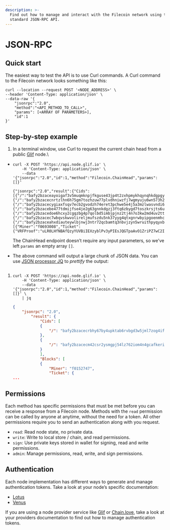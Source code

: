 ```yaml
---
description: >-
  Find out how to manage and interact with the Filecoin network using the
  standard JSON-RPC API.
---
```


# JSON-RPC

## Quick start

The easiest way to test the API is to use Curl commands. A Curl command to the Filecoin network looks something like this:

```curl
curl --location --request POST '<NODE_ADDRESS>' \
--header 'Content-Type: application/json' \
--data-raw '{
    "jsonrpc":"2.0",
    "method":"<API_METHOD_TO_CALL>",
    "params": [<ARRAY OF PARAMETERS>],
    "id":1
}'
```

## Step-by-step example

1. In a terminal window, use Curl to request the current chain head from a public [Glif](https://glif.io/en) node.\


*   ```shell
    curl -X POST 'https://api.node.glif.io' \
        -H 'Content-Type: application/json' \
        --data '{"jsonrpc":"2.0","id":1,"method":"Filecoin.ChainHead","params":[]}'
    ```

    ```shell
    {"jsonrpc":"2.0","result":{"Cids":[{"/":"bafy2bzaceayoigaf3v5muqmknpjfkguse43jp4t2zxhpmykhqynqhkdgpgybc"},{"/":"bafy2bzacecnrtzlhn6h75gm7tozhzuw77plvdhniwzfj7wgmyuju6wn573h22"},{"/":"bafy2bzacecygiaxfsqv7ecb2gvodzh74eret3pchwe5e4j5a3mzlwasvndi6i"},{"/":"bafy2bzacebe477tdmijfse4je2g63gnnkdgzj3ftq6zbygd7toszkrsjts6uu"},{"/":"bafy2bzacedoe6hcxy2cgqzbg4p7qolbd5imbjpjnz2tj4n7o3kw2md4uv2ttq"},{"/":"bafy2bzacec7wbqvskwvolireljmufszdu5nk37yyg4qtxgnrwbyipgoenmhc6"},{"/":"bafy2bzaceahxdiauteywlbjnwj3ntr72qcbamtq3nbvjzyn5wruithpyqyxbm"}],"Blocks":[{"Miner":"f0693008","Ticket":{"VRFProof":"uLR0LHfNBAfQzyYUVBiIEXzyblPv3yPIEsJQGTpaAvO1ZriPZ7wC2IFpw7mrz1RvDQEfsgRXGxb6APTRvrPiFEAe35RFNLKC9SYb64PNcDYwGY4de5LdlHfyUv+Ovwg5"}...
    ```

    The ChainHead endpoint doesn’t require any input parameters, so we’ve left `params` an empty array `[]`.
*   The above command will output a large chunk of JSON data. You can use [JSON processor JQ](https://stedolan.github.io/jq/) to _prettify_ the output:

    ```
    ```

1.  ```shell
    curl -X POST 'https://api.node.glif.io' \
        -H 'Content-Type: application/json' \
        --data '{"jsonrpc":"2.0","id":1,"method":"Filecoin.ChainHead","params":[]}' \
        | jq
    ```

    ```json
    {
        "jsonrpc": "2.0",
            "result": {
                "Cids": [
                {
                    "/": "bafy2bzacecrbhy67by4upktab6rvbgd3w5jml7zog4ifoaupo35yo4rbbc4am"
                },
                {
                    "/": "bafy2bzacecm42csr2ysmgpj54lz762iom4n4gcafkerijirzsfzq3jni2gqyu"
                }
                ],
                "Blocks": [
                {
                    "Miner": "f0152747",
                    "Ticket": {
    ...
    ```

## Permissions

Each method has specific permissions that must be met before you can receive a response from a Filecoin node. Methods with the `read` permission can be called by anyone at anytime, without the need for a token. All other permissions require you to send an authentication along with you request.

* `read`: Read node state, no private data.
* `write`: Write to local store / chain, and read permissions.
* `sign`: Use private keys stored in wallet for signing, read and write permissions.
* `admin`: Manage permissions, read, write, and sign permissions.

## Authentication

Each node implementation has different ways to generate and manage authentication tokens. Take a look at your node’s specific documentation:

* [Lotus](https://lotus.filecoin.io)
* [Venus](https://venus.filecoin.io)

If you are using a node provider service like [Glif](https://glif.io/en) or [Chain.love](https://chain.love), take a look at your providers documentation to find out how to manage authentication tokens.
